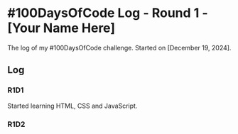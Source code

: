 # #100DaysOfCode Log - Round 1 - [Your Name Here]

The log of my #100DaysOfCode challenge. Started on [December 19, 2024].

## Log

### R1D1 
Started learning HTML, CSS and JavaScript.
### R1D2
